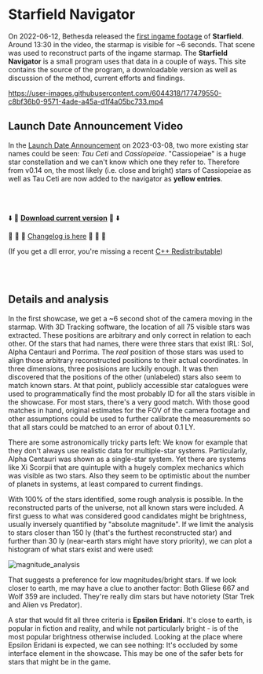 # Starfield Navigator

On 2022-06-12, Bethesda released the [first ingame footage](https://www.youtube.com/watch?v=zmb2FJGvnAw) of **Starfield**. Around 13:30 in the video, the starmap is visible for ~6 seconds. That scene was used to reconstruct parts of the ingame starmap. The **Starfield Navigator** is a small program uses that data in a couple of ways. This site contains the source of the program, a downloadable version as well as discussion of the method, current efforts and findings.

https://user-images.githubusercontent.com/6044318/177479550-c8bf36b0-9571-4ade-a45a-d1f4a05bc733.mp4

## Launch Date Announcement Video
In the [Launch Date Announcement](https://www.youtube.com/watch?v=raWbElTCea8) on 2023-03-08, two more existing star names could be seen: *Tau Ceti* and *Cassiopeiae*. "Cassiopeiae" is a huge star constellation and we can't know which one they refer to. Therefore from v0.14 on, the most likely (i.e. close and bright) stars of Cassiopeiae as well as Tau Ceti are now added to the navigator as **yellow entries**.

<br/><br/>

:arrow_down: :floppy_disk: [**Download current version**](https://github.com/s9w/starfield-navigator/releases/latest/download/starfield_navigator.zip) :floppy_disk: :arrow_down:

:parrot: :rabbit2: :turtle: [Changelog is here](changelog.md) :sauropod: :frog: :elephant:

(If you get a dll error, you're missing a recent [C++ Redistributable](https://aka.ms/vs/17/release/vc_redist.x64.exe))

<br/><br/>

## Details and analysis
In the first showcase, we get a ~6 second shot of the camera moving in the starmap. With 3D Tracking software, the location of all 75 visible stars was extracted. These positions are arbitrary and only correct in relation to each other. Of the stars that had names, there were three stars that exist IRL: Sol, Alpha Centauri and Porrima. The *real* position of those stars was used to align those arbitrary reconstructed positions to their actual coordinates. In three dimensions, three posisions are luckily enough. It was then discovered that the positions of the other (unlabeled) stars also seem to match known stars. At that point, publicly accessible star catalogues were used to programmatically find the most probably ID for all the stars visible in the showcase. For most stars, there's a very good match. With those good matches in hand, original estimates for the FOV of the camera footage and other assumptions could be used to further calibrate the measurements so that all stars could be matched to an error of about 0.1 LY.

There are some astronomically tricky parts left: We know for example that they don't always use realistic data for multiple-star systems. Particularly, Alpha Centauri was shown as a single-star system. Yet there are systems like Xi Scorpii that are quintuple with a hugely complex mechanics which was visible as two stars. Also they seem to be optimistic about the number of planets in systems, at least compared to current findings.

With 100% of the stars identified, some rough analysis is possible. In the reconstructed parts of the universe, not all known stars were included. A first guess to what was considered good candidates might be brightness, usually inversely quantified by "absolute magnitude". If we limit the analysis to stars closer than 150 ly (that's the furthest reconstructed star) and further than 30 ly (near-earth stars might have story priority), we can plot a histogram of what stars exist and were used:

![magnitude_analysis](https://user-images.githubusercontent.com/6044318/178492776-1e03e154-78f6-4fc3-b839-d6bc883c482c.png)

That suggests a preference for low magnitudes/bright stars. If we look closer to earth, me may have a clue to another factor: Both Gliese 667 and Wolf 359 are included. They're really dim stars but have notoriety (Star Trek and Alien vs Predator).

A star that would fit all three criteria is **Epsilon Eridani**. It's close to earth, is popular in fiction and reality, and while not particularly bright - is of the most popular brightness otherwise included. Looking at the place where Epsilon Eridani is expected, we can see nothing: It's occluded by some interface element in the showcase. This may be one of the safer bets for stars that might be in the game.